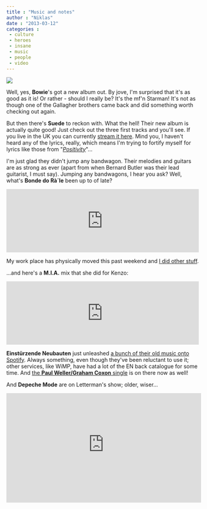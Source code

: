 ```yaml
---
title : "Music and notes"
author : "Niklas"
date : "2013-03-12"
categories : 
 - culture
 - heroes
 - insane
 - music
 - people
 - video
---
```


[![](http://media-cache-ec7.pinterest.com/550x/c3/7a/0e/c37a0efbdfcb39eed74fe7b990ef589f.jpg)](http://pinterest.com/pin/59954238761787683/)

Well, yes, **Bowie**'s got a new album out. By jove, I'm surprised that it's as good as it is! Or rather - should I really be? It's the mf'n Starman! It's not as though one of the Gallagher brothers came back and did something worth checking out again.

But then there's **Suede** to reckon with. What the hell! Their new album is actually quite good! Just check out the three first tracks and you'll see. If you live in the UK you can currently [stream it here](http://www.guardian.co.uk/music/2013/mar/11/album-stream-suede-bloodsports). Mind you, I haven't heard any of the lyrics, really, which means I'm trying to fortify myself for lyrics like those from "_[Positivity](http://www.azlyrics.com/lyrics/suede/positivity.html)_"...

I'm just glad they didn't jump any bandwagon. Their melodies and guitars are as strong as ever (apart from when Bernard Butler was their lead guitarist, I must say). Jumping any bandwagons, I hear you ask? Well, what's **Bonde do Rà´le** been up to of late?

<iframe width="100%" height="166" scrolling="no" frameborder="no" src="https://w.soundcloud.com/player/?url=http%3A%2F%2Fapi.soundcloud.com%2Ftracks%2F81778279&amp;show_artwork=false"></iframe>

My work place has physically moved this past weekend and [I did other stuff](http://dbareactions.tumblr.com/post/44857482318/when-im-leaving-work-for-the-weekend-and-im-not).

...and here's a **M.I.A.** mix that she did for Kenzo:

<iframe width="100%" height="166" scrolling="no" frameborder="no" src="https://w.soundcloud.com/player/?url=http%3A%2F%2Fapi.soundcloud.com%2Ftracks%2F81367665&amp;secret_token=s-a7kfp"></iframe>

**Einstürzende Neubauten** just unleashed [a bunch of their old music onto Spotify](http://open.spotify.com/artist/7KomCxZv6D5qCVvefwMnwB). Always something, even though they've been reluctant to use it; other services, like WiMP, have had a lot of the EN back catalogue for some time. And [the **Paul Weller/Graham Coxon** single](http://open.spotify.com/track/4xl0PaMZN4w9WUTHVJn5hE) is on there now as well!

And **Depeche Mode** are on Letterman's show; older, wiser...

<iframe width="510" height="287" src="https://www.youtube-nocookie.com/embed/87WTUvNI3n0?rel=0" frameborder="0" allowfullscreen></iframe>
